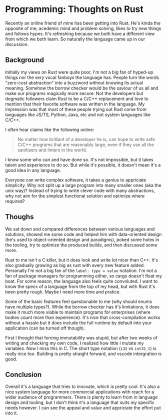 # Programming: Thoughts on Rust

Recently an online friend of mine has been getting into Rust. He's kinda the
opposite of me; acedemic mind and problem solving, likes to try new things and
follows hypes. It's refreshing because we both have a different view from which
we both learn. So naturally the language came up in our discussion.

## Background

Initially my views on Rust were quite poor, I'm not a big fan of hyped-up
things nor the very vocal fanboys the language has. People turn the words
"zero-cost abstraction" into a buzzword without knowing its actual meaning.
Somehow the borrow checker would be the saviour of us all and make our programs
magically more secure. Not the developers but dogmatic followers claim Rust to
be a C/C++ replacement and love to mention that their favorite software was
written in the language. My impression was that most of these people trying out
Rust come from languages like JS/TS, Python, Java, etc and not system
languages like C/C++.

I often hear claims like the following online:

> No matter how brilliant of a developer he is, can hope to write safe C/C++
> programs that are reasonably large, even if they use all the sanitizers and
> linters in the world.

I know some who can and have done so. It's not impossible, but it takes talent
and experience to do so. But while it's possible, it doesn't mean it's a good
idea in any language.

Everyone can write complex software, it takes a genius to appriciate
simplicity. Why not split up a large program into many smaller ones (aka the
unix way)? Instead of trying to write clever code with many abstractions, why
not aim for the simplest functional solution and optimize where required?

## Thoughs

We sat down and compared differences between various languages and solutions,
showed me some code and helped him with data-oriented design (he's used to
object-oriented design and paradigms), poked some holes in the tooling, try to
optimize the produced builds, and then discussed some more.

Rust to me isn't a C killer, but it does look and write lot nicer than C++.
It's also gradually growing as big as rust with every new feature added.
Personally I'm not a big fan of the `label: type = value` notation. I'm not a
fan of package managers for programming either, so cargo doesn't float my boat.
For some reason, the language also feels quite convoluted. I want to know the
specs of a language from the top of my head, but with Rust it's been pretty
rough. Maybe I need more time and pratice.

Some of the basic features feel questionable to me (why should enums have
multiple types?). While the borrow checker has it's limitations, it does make
it much more viable to maintain programs for enterprises (where bodies count
more than experience). It's nice that cross-compilation works without a hassle
but it does include the full runtime by default into your application (can be
turned off though).

First I thought that forcing immutability was stupid, but after two weeks of
writing and checking my own code, I realized how little I mutate my variables.
Now I miss this in C. The short type notation (`i32` vs `int32_t`) is really
nice too. Building is pretty straight forward, and vscode intergration is good.

## Conclusion

Overall it's a language that tries to innovate, which is pretty cool. It's also
a nice system language for more commercial applications with reach for a wider
audience of programmers. There is plenty to learn from in language design and
tooling, but I don't think it's a language that suits my specific needs
however. I can see the appeal and value and appriciate the effort put into it.
